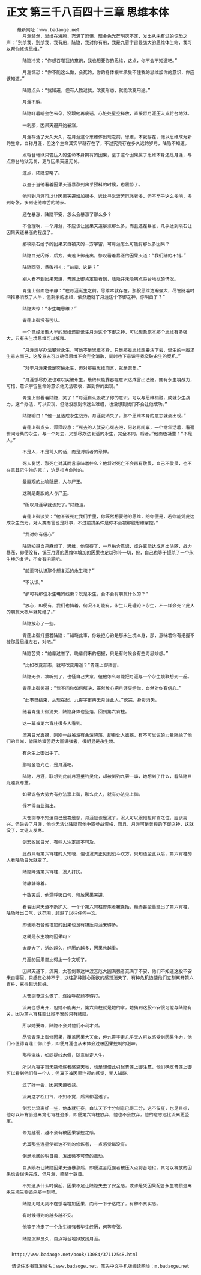 # 正文 第三千八百四十三章 思维本体
        最新网址：www.badaoge.net
          月涯骇然，思维在沸腾，充满了恐惧，暗金色光芒明灭不定，发出从未有过的惊恐之声：“别杀我，别杀我，我有用，陆隐，我对你有用，我是九霄宇宙最强大的思维体生命，我可以帮你修炼思维。”
      
          陆隐冷笑：“你想吞噬我的意识，我也想要你的思维，这点，你不会不知道吧。”
      
          月涯惊恐：“你不能这么做，会死的，你的身体根本承受不住我的思维加你的意识，你应该知道。”
      
          陆隐点头：“我知道，但有人教过我，改变形态，就能改变用途。”
      
          月涯不解。
      
          陆隐盯着暗金色云朵，没跟他再废话，心脏处星空释放，直接将月涯压入点将台地狱。
      
          一刹那，因果天道开始暴涨。
      
          月涯存活了太久太久，在月涯这个思维体出现之前，思维，本就存在，他以思维成为新的生命，自称月涯，但这个生命其实早就存在了，不过究竟存在多久远的岁月，陆隐不知道。
      
          点将台地狱只管压入的生命本身拥有的因果，至于这个因果属于思维本身还是月涯，与点将台地狱无关，更与因果天道无关。
      
          这点，陆隐忽略了。
      
          以至于当他看着因果天道暴涨到出乎预料的时候，也震惊了。
      
          他料到月涯可以让因果天道增加很多，远比寻常渡苦厄强者多，但不至于这么多吧，多到夸张，多到让他咋舌的地步。
      
          还在暴涨，陆隐不安，怎么会暴涨了那么多？
      
          不合理啊，一个月涯，不应该让因果天道暴涨那么多，而且还在暴涨，几乎达到陨石让因果天道暴涨的程度了。
      
          那枚陨石给予的因果来自被灭的一方宇宙，可月涯怎么可能有那么多因果？
      
          陆隐目光闪烁，后方，青莲上御走出，惊叹看着暴涨的因果天道：“我们猜的不错。”
      
          陆隐回望，恭敬行礼：“前辈，这是？”
      
          别人看不到因果天道，青莲上御肯定能看到，陆隐并未隐瞒点将台地狱的情况。
      
          青莲上御面色平静：“在月涯诞生之前，思维本就存在，那股思维浩瀚强大，尽管随着时间推移消散了大半，但剩余的思维，依然造就了月涯这个下御之神，你明白了？”
      
          陆隐大惊：“永生境思维？”
      
          青莲上御没有否认。
      
          一个已经消散大半的思维还能诞生月涯这个下御之神，可以想象原本那个思维有多强大，只有永生境思维可以解释。
      
          “月涯想尽办法攀登永生，可他不是思维本身，只是那股思维想要活下去，诞生的一股求生意志而已，这股意志可以确保思维不会完全消散，同时也下意识寻找突破永生的契机。”
      
          “对于月涯来说是突破永生，但对那股思维而言，就是恢复。”
      
          “月涯想尽办法也难以突破永生，最终只能靠吞噬意识达成言出法随，拥有永生境战力，可惜，意识宇宙生命的意识他无法吸收，直到你的出现。”
      
          青莲上御看着陆隐，笑了：“月涯自认吸收了你的意识，可以与思维相融，成就永生战力，这个办法，可以实现，但他没想到你这么难缠，也没想到我们不会让他成功。”
      
          陆隐明白：“他一旦达成永生战力，月涯就消失了，那个思维本身的意志就会出现。”
      
          青莲上御点头，深深叹息：“死去的人就安心死去吧，何必再闹事，一个常年活着，看遍世间沧桑的永生，与一个死去，又想尽办法复活的永生，完全不同，后者。”他面色凝重：“不是人。”
      
          不是人，不是骂人的话，而是对后者的忌惮。
      
          死人复活，那死亡对其而言意味着什么？他将对死亡不会再有敬畏，自己不敬畏，也不在意其它生物的死亡，这是相当危险的。
      
          最直观的比喻就是，人与尸王。
      
          这就是翻版的人与尸王。
      
          “所以月涯早就该死了。”陆隐道。
      
          青莲上御淡笑：“他不该死在我们手里，你既然想要他的思维，给你便是，若你能凭此达成永生战力，对人类而言也是好事，不过前提条件是你不会被那股思维掌控。”
      
          “我对你有信心”
      
          陆隐知道自己麻烦了，思维，他获得了，一旦融合意识，或许真能达成言出法随，战力暴涨，即便没有，镇压月涯的思维体增加的因果也足以弥补一切，但，自己也等于扼杀了一个永生境的复活，不会有问题吧。
      
          “前辈可认识那个想复活的永生境？”
      
          “不认识。”
      
          “那可有那位永生境的线索？既是永生，会不会有朋友什么的？”
      
          “放心，即便有，我们也挡着，何况不可能有，永生只是理论上永生，不一样会死？此人的朋友大概早就死绝了。”
      
          陆隐放心了一些。
      
          青莲上御打量着陆隐：“知晓此事，你最担心的是那永生境本身，那，意味着你有把握不被那股思维左右，对吧。”
      
          陆隐苦笑：“前辈过誉了，晚辈何来的把握，只是有时候会有些奇思妙想。”
      
          “比如改变形态，就可改变用途？”青莲上御插言。
      
          陆隐无奈，被听到了，也怪自己大意，但他怎么可能把月涯与一个永生境联想到一起。
      
          青莲上御笑道：“我不问你如何解决，既然放心把月涯交给你，自然对你有信心。”
      
          “此事已结束，从现在起，九霄宇宙再无月涯此人。”说完，身影消失。
      
          随着青莲上御消失，陆隐身体也坠落，回到第六宵柱。
      
          这一幕被第六宵柱很多人看到。
      
          流离目光震撼，刚刚一战虽没有余波降落，却更让人震撼，有不可思议的力量隔绝了他们的目光，能隔绝渡苦厄大圆满强者，很明显是永生境。
      
          有永生上御出手了。
      
          那暗金色光芒，是月涯吧。
      
          陆隐，月涯，联想到此前月涯垂钓灵化，却被倒钓九霄一事，她想到了什么，看陆隐目光越发尊重。
      
          如果说各大势力有办法禀上御，那么此人，就有办法见上御。
      
          怪不得自业海出。
      
          太苍剑尊不知道自己是喜是悲，月涯应该是没了，没人可以跟他抢宵首之位，应该高兴，但失去了月涯，他也无法让陆隐帮他争取参战资格，而且，月涯可是曾经的下御之神，这就没了，太让人发寒。
      
          剑宏收回目光，有些人注定遥不可及。
      
          此战只有第六宵柱的人知晓，但也没真正见到战斗双方，只知道至此以后，第六宵柱的人看陆隐目光就变了。
      
          陆隐降落第六宵柱，没人打扰。
      
          他静静等着。
      
          十数天后，他深呼吸口气，释放因果天道。
      
          看着因果天道不断扩大，一个个第六宵柱修炼者被囊括，最终甚至蔓延出了第六宵柱，陆隐吐出口气，这范围，超越了以往任何一次。
      
          即便陨石替他增加的因果也没有镇压月涯来得多。
      
          这就是永生境的因果吗？
      
          太庞大了，活的越久，经历的越多，因果也越重。
      
          月涯的因果都比得上一个文明了。
      
          因果天道下，流离，太苍剑尊这种渡苦厄大圆满强者充满了不安，他们不知道这股不安来自哪里，只感觉心神不宁，以往那种随心所欲的感觉消失了，有种危机迫使他们立刻离开第六宵柱，离得越远越好。
      
          太苍剑尊这么做了，连招呼都顾不得打。
      
          流离也想离开，但她不能离开，第六宵柱就是她的家，她猜到这股不安很可能与陆隐有关，因为第六宵柱能让她不安的只有陆隐。
      
          所以她要等，陆隐不会对他们不利才对。
      
          尽管青莲上御修因果，覆盖因果大天象，但九霄宇宙几乎无人可以感受到因果伟力，他们不值得青莲上御出手，即便月涯也从未体会过被因果控制的滋味。
      
          那种滋味，如同提线木偶，随意制定人生。
      
          所以九霄宇宙无数修炼者感恩天地，也是想借此引起青莲上御注意，他们确定青莲上御可以看到他们每一个人，但真正被因果注视的感觉，无人知晓。
      
          过了好一会，因果天道收敛。
      
          流离这才松口气，不知不觉，后背都湿透了。
      
          剑宏比流离好一些，他本就狂妄，自认天下十分剑意已得三分，这不仅狂，也是目标，他可以带背篓逃离第七宵柱追杀，即便第六宵柱放弃，他也不会放弃，他的意志远比流离更坚定。
      
          修为越弱，越不会有被因果掌控之感。
      
          尤其那些连星使都达不到的修炼者，一点感觉都没有。
      
          倒是地底的明日兽，发出微不可查的震动。
      
          自从陨石让陆隐因果天道暴涨后，即便渡苦厄强者被压入点将台地狱，其可以释放的因果也会很快完成，但月涯，整整十数日。
      
          不知道从什么时候起，因果不足让陆隐失去了安全感，或许是凭因果配合永生物质逃离永生境生物追杀那一刻吧。
      
          陆隐无时无刻不在想着增加因果，而今一下子达成了，有种不真实感。
      
          有时候得到的越多越不安。
      
          他等于抢走了一个永生境强者毕生经历，何等夸张。
      
          陆隐沉默良久，自点将台地狱放出月涯。
      
      
      http://www.badaoge.net/book/13084/37112548.html
      
      请记住本书首发域名：www.badaoge.net。笔尖中文手机版阅读网址：m.badaoge.net